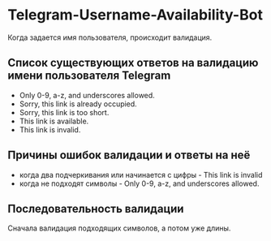 # Telegram-Username-Availability-Bot

Когда задается имя пользователя, происходит валидация.

## Список существующих ответов на валидацию имени пользователя Telegram
- Only 0-9, a-z, and underscores allowed.
- Sorry, this link is already occupied.
- Sorry, this link is too short.
- This link is available.
- This link is invalid.

## Причины ошибок валидации и ответы на неё
- когда два подчеркивания или начинается с цифры - This link is invalid
- когда не подходят символы - Only 0-9, a-z, and underscores allowed.

## Последовательность валидации
Сначала валидация подходящих символов, а потом уже длины.
